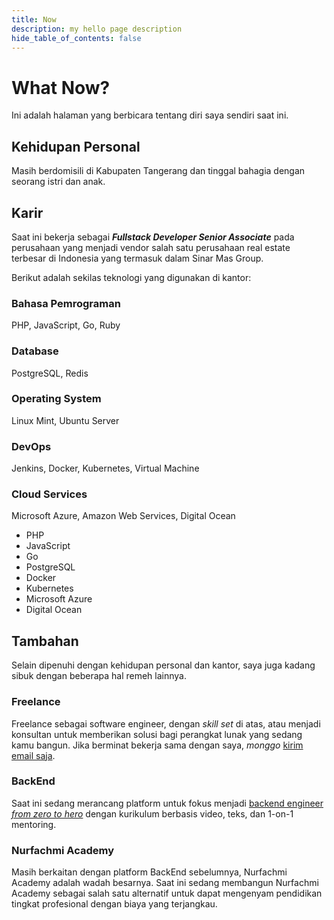 ```yaml
---
title: Now
description: my hello page description
hide_table_of_contents: false
---
```


# What Now?

Ini adalah halaman yang berbicara tentang diri saya sendiri saat ini.

## Kehidupan Personal

Masih berdomisili di Kabupaten Tangerang dan tinggal bahagia dengan seorang istri dan anak.

## Karir

Saat ini bekerja sebagai _**Fullstack Developer Senior Associate**_ pada perusahaan yang menjadi vendor salah satu perusahaan real estate terbesar di Indonesia yang termasuk dalam Sinar Mas Group.

Berikut adalah sekilas teknologi yang digunakan di kantor:

### Bahasa Pemrograman

PHP, JavaScript, Go, Ruby

### Database

PostgreSQL, Redis

### Operating System

Linux Mint, Ubuntu Server

### DevOps

Jenkins, Docker, Kubernetes, Virtual Machine

### Cloud Services

Microsoft Azure, Amazon Web Services, Digital Ocean

- PHP
- JavaScript
- Go
- PostgreSQL
- Docker
- Kubernetes
- Microsoft Azure
- Digital Ocean

## Tambahan

Selain dipenuhi dengan kehidupan personal dan kantor, saya juga kadang sibuk dengan beberapa hal remeh lainnya.

### Freelance

Freelance sebagai software engineer, dengan _skill set_ di atas, atau menjadi konsultan untuk memberikan solusi bagi perangkat lunak yang sedang kamu bangun. Jika berminat bekerja sama dengan saya, _monggo_ [kirim email saja](mailto:reza@nurfachmi.com).

### BackEnd

Saat ini sedang merancang platform untuk fokus menjadi [backend engineer _from zero to hero_](https://backend.web.id) dengan kurikulum berbasis video, teks, dan 1-on-1 mentoring.

### Nurfachmi Academy

Masih berkaitan dengan platform BackEnd sebelumnya, Nurfachmi Academy adalah wadah besarnya. Saat ini sedang membangun Nurfachmi Academy sebagai salah satu alternatif untuk dapat mengenyam pendidikan tingkat profesional dengan biaya yang terjangkau.